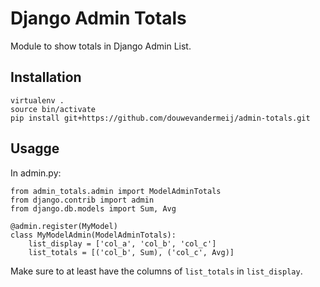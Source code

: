 # Django Admin Totals

Module to show totals in Django Admin List.

## Installation

    virtualenv .
    source bin/activate
	pip install git+https://github.com/douwevandermeij/admin-totals.git

## Usagge

In admin.py:

    from admin_totals.admin import ModelAdminTotals
    from django.contrib import admin
    from django.db.models import Sum, Avg

    @admin.register(MyModel)
    class MyModelAdmin(ModelAdminTotals):
        list_display = ['col_a', 'col_b', 'col_c']
        list_totals = [('col_b', Sum), ('col_c', Avg)]

Make sure to at least have the columns of `list_totals` in `list_display`.
